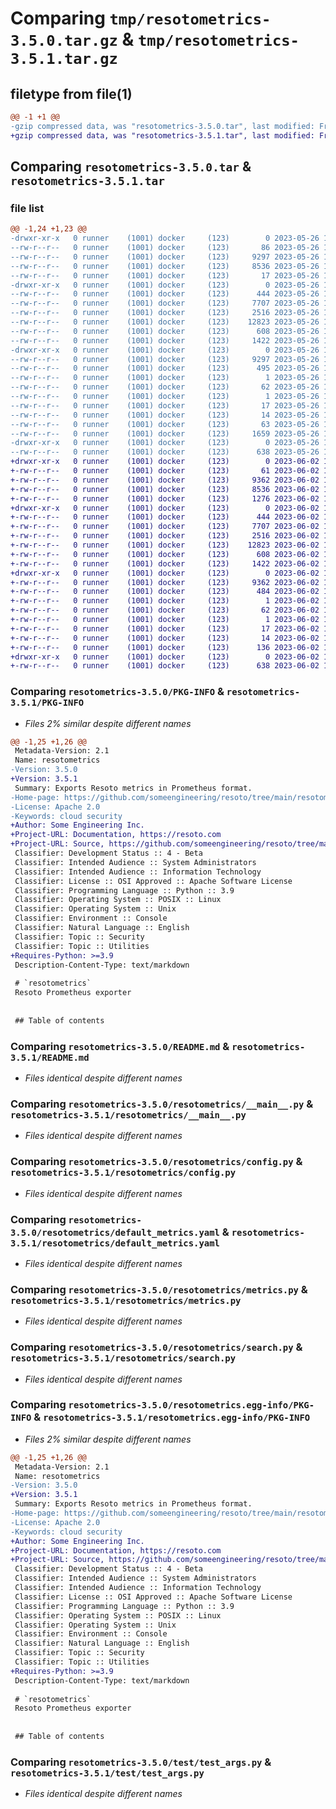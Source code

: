 # Comparing `tmp/resotometrics-3.5.0.tar.gz` & `tmp/resotometrics-3.5.1.tar.gz`

## filetype from file(1)

```diff
@@ -1 +1 @@
-gzip compressed data, was "resotometrics-3.5.0.tar", last modified: Fri May 26 18:23:55 2023, max compression
+gzip compressed data, was "resotometrics-3.5.1.tar", last modified: Fri Jun  2 14:55:57 2023, max compression
```

## Comparing `resotometrics-3.5.0.tar` & `resotometrics-3.5.1.tar`

### file list

```diff
@@ -1,24 +1,23 @@
-drwxr-xr-x   0 runner    (1001) docker     (123)        0 2023-05-26 18:23:55.768649 resotometrics-3.5.0/
--rw-r--r--   0 runner    (1001) docker     (123)       86 2023-05-26 18:21:43.000000 resotometrics-3.5.0/MANIFEST.in
--rw-r--r--   0 runner    (1001) docker     (123)     9297 2023-05-26 18:23:55.768649 resotometrics-3.5.0/PKG-INFO
--rw-r--r--   0 runner    (1001) docker     (123)     8536 2023-05-26 18:21:43.000000 resotometrics-3.5.0/README.md
--rw-r--r--   0 runner    (1001) docker     (123)       17 2023-05-26 18:21:43.000000 resotometrics-3.5.0/requirements.txt
-drwxr-xr-x   0 runner    (1001) docker     (123)        0 2023-05-26 18:23:55.768649 resotometrics-3.5.0/resotometrics/
--rw-r--r--   0 runner    (1001) docker     (123)      444 2023-05-26 18:21:43.000000 resotometrics-3.5.0/resotometrics/__init__.py
--rw-r--r--   0 runner    (1001) docker     (123)     7707 2023-05-26 18:21:43.000000 resotometrics-3.5.0/resotometrics/__main__.py
--rw-r--r--   0 runner    (1001) docker     (123)     2516 2023-05-26 18:21:43.000000 resotometrics-3.5.0/resotometrics/config.py
--rw-r--r--   0 runner    (1001) docker     (123)    12823 2023-05-26 18:21:43.000000 resotometrics-3.5.0/resotometrics/default_metrics.yaml
--rw-r--r--   0 runner    (1001) docker     (123)      608 2023-05-26 18:21:43.000000 resotometrics-3.5.0/resotometrics/metrics.py
--rw-r--r--   0 runner    (1001) docker     (123)     1422 2023-05-26 18:21:43.000000 resotometrics-3.5.0/resotometrics/search.py
-drwxr-xr-x   0 runner    (1001) docker     (123)        0 2023-05-26 18:23:55.768649 resotometrics-3.5.0/resotometrics.egg-info/
--rw-r--r--   0 runner    (1001) docker     (123)     9297 2023-05-26 18:23:55.000000 resotometrics-3.5.0/resotometrics.egg-info/PKG-INFO
--rw-r--r--   0 runner    (1001) docker     (123)      495 2023-05-26 18:23:55.000000 resotometrics-3.5.0/resotometrics.egg-info/SOURCES.txt
--rw-r--r--   0 runner    (1001) docker     (123)        1 2023-05-26 18:23:55.000000 resotometrics-3.5.0/resotometrics.egg-info/dependency_links.txt
--rw-r--r--   0 runner    (1001) docker     (123)       62 2023-05-26 18:23:55.000000 resotometrics-3.5.0/resotometrics.egg-info/entry_points.txt
--rw-r--r--   0 runner    (1001) docker     (123)        1 2023-05-26 18:23:55.000000 resotometrics-3.5.0/resotometrics.egg-info/not-zip-safe
--rw-r--r--   0 runner    (1001) docker     (123)       17 2023-05-26 18:23:55.000000 resotometrics-3.5.0/resotometrics.egg-info/requires.txt
--rw-r--r--   0 runner    (1001) docker     (123)       14 2023-05-26 18:23:55.000000 resotometrics-3.5.0/resotometrics.egg-info/top_level.txt
--rw-r--r--   0 runner    (1001) docker     (123)       63 2023-05-26 18:23:55.768649 resotometrics-3.5.0/setup.cfg
--rw-r--r--   0 runner    (1001) docker     (123)     1659 2023-05-26 18:21:43.000000 resotometrics-3.5.0/setup.py
-drwxr-xr-x   0 runner    (1001) docker     (123)        0 2023-05-26 18:23:55.768649 resotometrics-3.5.0/test/
--rw-r--r--   0 runner    (1001) docker     (123)      638 2023-05-26 18:21:43.000000 resotometrics-3.5.0/test/test_args.py
+drwxr-xr-x   0 runner    (1001) docker     (123)        0 2023-06-02 14:55:57.862066 resotometrics-3.5.1/
+-rw-r--r--   0 runner    (1001) docker     (123)       61 2023-06-02 14:53:16.000000 resotometrics-3.5.1/MANIFEST.in
+-rw-r--r--   0 runner    (1001) docker     (123)     9362 2023-06-02 14:55:57.862066 resotometrics-3.5.1/PKG-INFO
+-rw-r--r--   0 runner    (1001) docker     (123)     8536 2023-06-02 14:53:16.000000 resotometrics-3.5.1/README.md
+-rw-r--r--   0 runner    (1001) docker     (123)     1276 2023-06-02 14:53:16.000000 resotometrics-3.5.1/pyproject.toml
+drwxr-xr-x   0 runner    (1001) docker     (123)        0 2023-06-02 14:55:57.858066 resotometrics-3.5.1/resotometrics/
+-rw-r--r--   0 runner    (1001) docker     (123)      444 2023-06-02 14:53:16.000000 resotometrics-3.5.1/resotometrics/__init__.py
+-rw-r--r--   0 runner    (1001) docker     (123)     7707 2023-06-02 14:53:16.000000 resotometrics-3.5.1/resotometrics/__main__.py
+-rw-r--r--   0 runner    (1001) docker     (123)     2516 2023-06-02 14:53:16.000000 resotometrics-3.5.1/resotometrics/config.py
+-rw-r--r--   0 runner    (1001) docker     (123)    12823 2023-06-02 14:53:16.000000 resotometrics-3.5.1/resotometrics/default_metrics.yaml
+-rw-r--r--   0 runner    (1001) docker     (123)      608 2023-06-02 14:53:16.000000 resotometrics-3.5.1/resotometrics/metrics.py
+-rw-r--r--   0 runner    (1001) docker     (123)     1422 2023-06-02 14:53:16.000000 resotometrics-3.5.1/resotometrics/search.py
+drwxr-xr-x   0 runner    (1001) docker     (123)        0 2023-06-02 14:55:57.862066 resotometrics-3.5.1/resotometrics.egg-info/
+-rw-r--r--   0 runner    (1001) docker     (123)     9362 2023-06-02 14:55:57.000000 resotometrics-3.5.1/resotometrics.egg-info/PKG-INFO
+-rw-r--r--   0 runner    (1001) docker     (123)      484 2023-06-02 14:55:57.000000 resotometrics-3.5.1/resotometrics.egg-info/SOURCES.txt
+-rw-r--r--   0 runner    (1001) docker     (123)        1 2023-06-02 14:55:57.000000 resotometrics-3.5.1/resotometrics.egg-info/dependency_links.txt
+-rw-r--r--   0 runner    (1001) docker     (123)       62 2023-06-02 14:55:57.000000 resotometrics-3.5.1/resotometrics.egg-info/entry_points.txt
+-rw-r--r--   0 runner    (1001) docker     (123)        1 2023-06-02 14:54:22.000000 resotometrics-3.5.1/resotometrics.egg-info/not-zip-safe
+-rw-r--r--   0 runner    (1001) docker     (123)       17 2023-06-02 14:55:57.000000 resotometrics-3.5.1/resotometrics.egg-info/requires.txt
+-rw-r--r--   0 runner    (1001) docker     (123)       14 2023-06-02 14:55:57.000000 resotometrics-3.5.1/resotometrics.egg-info/top_level.txt
+-rw-r--r--   0 runner    (1001) docker     (123)      136 2023-06-02 14:55:57.862066 resotometrics-3.5.1/setup.cfg
+drwxr-xr-x   0 runner    (1001) docker     (123)        0 2023-06-02 14:55:57.862066 resotometrics-3.5.1/test/
+-rw-r--r--   0 runner    (1001) docker     (123)      638 2023-06-02 14:53:16.000000 resotometrics-3.5.1/test/test_args.py
```

### Comparing `resotometrics-3.5.0/PKG-INFO` & `resotometrics-3.5.1/PKG-INFO`

 * *Files 2% similar despite different names*

```diff
@@ -1,25 +1,26 @@
 Metadata-Version: 2.1
 Name: resotometrics
-Version: 3.5.0
+Version: 3.5.1
 Summary: Exports Resoto metrics in Prometheus format.
-Home-page: https://github.com/someengineering/resoto/tree/main/resotometrics
-License: Apache 2.0
-Keywords: cloud security
+Author: Some Engineering Inc.
+Project-URL: Documentation, https://resoto.com
+Project-URL: Source, https://github.com/someengineering/resoto/tree/main/resotometrics
 Classifier: Development Status :: 4 - Beta
 Classifier: Intended Audience :: System Administrators
 Classifier: Intended Audience :: Information Technology
 Classifier: License :: OSI Approved :: Apache Software License
 Classifier: Programming Language :: Python :: 3.9
 Classifier: Operating System :: POSIX :: Linux
 Classifier: Operating System :: Unix
 Classifier: Environment :: Console
 Classifier: Natural Language :: English
 Classifier: Topic :: Security
 Classifier: Topic :: Utilities
+Requires-Python: >=3.9
 Description-Content-Type: text/markdown
 
 # `resotometrics`
 Resoto Prometheus exporter
 
 
 ## Table of contents
```

### Comparing `resotometrics-3.5.0/README.md` & `resotometrics-3.5.1/README.md`

 * *Files identical despite different names*

### Comparing `resotometrics-3.5.0/resotometrics/__main__.py` & `resotometrics-3.5.1/resotometrics/__main__.py`

 * *Files identical despite different names*

### Comparing `resotometrics-3.5.0/resotometrics/config.py` & `resotometrics-3.5.1/resotometrics/config.py`

 * *Files identical despite different names*

### Comparing `resotometrics-3.5.0/resotometrics/default_metrics.yaml` & `resotometrics-3.5.1/resotometrics/default_metrics.yaml`

 * *Files identical despite different names*

### Comparing `resotometrics-3.5.0/resotometrics/metrics.py` & `resotometrics-3.5.1/resotometrics/metrics.py`

 * *Files identical despite different names*

### Comparing `resotometrics-3.5.0/resotometrics/search.py` & `resotometrics-3.5.1/resotometrics/search.py`

 * *Files identical despite different names*

### Comparing `resotometrics-3.5.0/resotometrics.egg-info/PKG-INFO` & `resotometrics-3.5.1/resotometrics.egg-info/PKG-INFO`

 * *Files 2% similar despite different names*

```diff
@@ -1,25 +1,26 @@
 Metadata-Version: 2.1
 Name: resotometrics
-Version: 3.5.0
+Version: 3.5.1
 Summary: Exports Resoto metrics in Prometheus format.
-Home-page: https://github.com/someengineering/resoto/tree/main/resotometrics
-License: Apache 2.0
-Keywords: cloud security
+Author: Some Engineering Inc.
+Project-URL: Documentation, https://resoto.com
+Project-URL: Source, https://github.com/someengineering/resoto/tree/main/resotometrics
 Classifier: Development Status :: 4 - Beta
 Classifier: Intended Audience :: System Administrators
 Classifier: Intended Audience :: Information Technology
 Classifier: License :: OSI Approved :: Apache Software License
 Classifier: Programming Language :: Python :: 3.9
 Classifier: Operating System :: POSIX :: Linux
 Classifier: Operating System :: Unix
 Classifier: Environment :: Console
 Classifier: Natural Language :: English
 Classifier: Topic :: Security
 Classifier: Topic :: Utilities
+Requires-Python: >=3.9
 Description-Content-Type: text/markdown
 
 # `resotometrics`
 Resoto Prometheus exporter
 
 
 ## Table of contents
```

### Comparing `resotometrics-3.5.0/test/test_args.py` & `resotometrics-3.5.1/test/test_args.py`

 * *Files identical despite different names*

